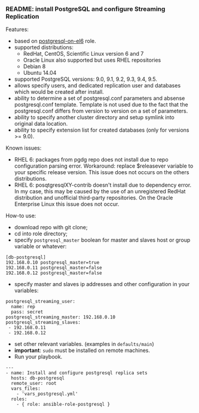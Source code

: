 ### README: install PostgreSQL and configure Streaming Replication

Features:
- based on [postgresql-on-el6](https://galaxy.ansible.com/list#/roles/766) role.
- supported distributions:
  - RedHat, CentOS, Scientific Linux version 6 and 7
  - Oracle Linux also supported but uses RHEL repositories
  - Debian 8
  - Ubuntu 14.04
- supported PostgreSQL versions: 9.0, 9.1, 9.2, 9.3, 9.4, 9.5.
- allows specify users, and dedicated replication user and databases which would be created after install.
- ability to determine a set of postgresql.conf parameters and absense postgresql.conf template. Template is not used due to the fact that the postgresql.conf differs from version to version on a set of parameters.
- ability to specify another cluster directory and setup symlink into original data location.
- ability to specify extension list for created databases (only for versions >= 9.0).

Known issues:
- RHEL 6: packages from pgdg repo does not install due to repo configuration parsing error. Workaround: replace $releasever variable to your specific release version. This issue does not occurs on the others distributions.
- RHEL 6: posqtgresqlXY-contrib doesn't install due to dependency error. In my case, this may be caused by the use of an unregistered RedHat distribution and unofficial third-party repositories. On the Oracle Enterprise Linux this issue does not occur.

How-to use:
- download repo with git clone;
- cd into role directory;
- specify `postgresql_master` boolean for master and slaves host or group variable or whatever:
```
[db-postgresql]
192.168.0.10 postgresql_master=true
192.168.0.11 postgresql_master=false
192.168.0.12 postgresql_master=false
```
- specify master and slaves ip addresses and other configuration in your variables:
```
postgresql_streaming_user:
  name: rep
  pass: secret
postgresql_streaming_master: 192.168.0.10
postgresql_streaming_slaves:
 - 192.168.0.11
 - 192.168.0.12
```
- set other relevant variables. (examples in `defaults/main`)
- **important**: `sudo` must be installed on remote machines.
- Run your playbook.
```
---
- name: Install and configure postgresql replica sets
  hosts: db-postgresql
  remote_user: root
  vars_files:
    - 'vars_postgresql.yml'
  roles:
    - { role: ansible-role-postgresql }
```
